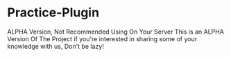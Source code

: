 # Practice-Plugin
ALPHA Version, Not Recommended Using On Your Server
This is an ALPHA Version Of The Project if you're interested in sharing some of your knowledge with us, Don't be lazy!

